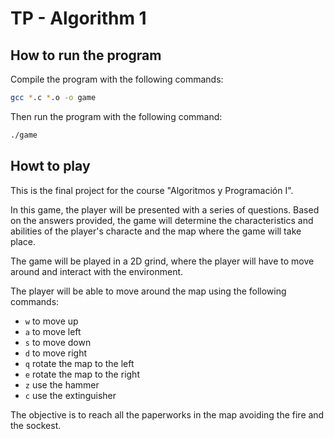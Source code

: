 # TP - Algorithm 1

## How to run the program

Compile the program with the following commands:
```bash
gcc *.c *.o -o game
```
Then run the program with the following command:
```bash
./game
```

## Howt to play

This is the final project for the course "Algoritmos y Programación I".

In this game, the player will be presented with a series of questions. Based on the answers provided, the game will determine the characteristics and abilities of the player's characte and the map where the game will take place.

The game will be played in a 2D grind, where the player will have to move around and interact with the environment.

The player will be able to move around the map using the following commands:

- `w` to move up
- `a` to move left
- `s` to move down
- `d` to move right
- `q` rotate the map to the left
- `e` rotate the map to the right
- `z` use the hammer 
- `c` use the extinguisher

The objective is to reach all the paperworks in the map avoiding the fire and the sockest.



